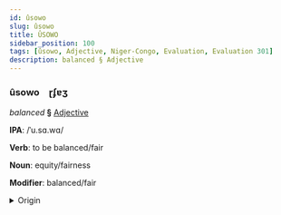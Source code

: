 ```yaml
---
id: ûsowo
slug: ûsowo
title: ÛSOWO
sidebar_position: 100
tags: [ûsowo, Adjective, Niger-Congo, Evaluation, Evaluation 301]
description: balanced § Adjective
---
```


### ûsowo&emsp;<span kind="abugida">ɽʄɐʒ</span>

*balanced* **§** [Adjective](../../tags/Adjective)

**IPA**: /ˈu.sɑ.wɑ/

**Verb**: to be balanced/fair

**Noun**: equity/fairness

**Modifier**: balanced/fair

<details>
    <summary>Origin</summary>
    Swahili usawa /u'sawa/<br/>
    <em>Niger-Congo Language Family</em>
</details>